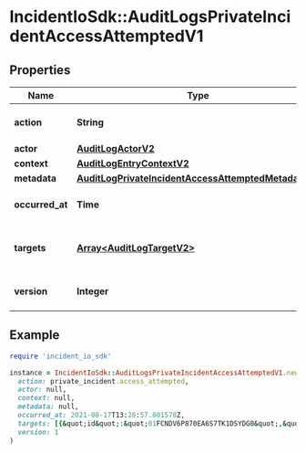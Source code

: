 # IncidentIoSdk::AuditLogsPrivateIncidentAccessAttemptedV1

## Properties

| Name | Type | Description | Notes |
| ---- | ---- | ----------- | ----- |
| **action** | **String** | The type of log entry that this is |  |
| **actor** | [**AuditLogActorV2**](AuditLogActorV2.md) |  |  |
| **context** | [**AuditLogEntryContextV2**](AuditLogEntryContextV2.md) |  |  |
| **metadata** | [**AuditLogPrivateIncidentAccessAttemptedMetadataV2**](AuditLogPrivateIncidentAccessAttemptedMetadataV2.md) |  |  |
| **occurred_at** | **Time** | When the entry occurred |  |
| **targets** | [**Array&lt;AuditLogTargetV2&gt;**](AuditLogTargetV2.md) | The custom field that was created |  |
| **version** | **Integer** | Which version the event is |  |

## Example

```ruby
require 'incident_io_sdk'

instance = IncidentIoSdk::AuditLogsPrivateIncidentAccessAttemptedV1.new(
  action: private_incident.access_attempted,
  actor: null,
  context: null,
  metadata: null,
  occurred_at: 2021-08-17T13:28:57.801578Z,
  targets: [{&quot;id&quot;:&quot;01FCNDV6P870EA6S7TK1DSYDG0&quot;,&quot;name&quot;:&quot;#INC-123 The website is slow&quot;,&quot;type&quot;:&quot;incident&quot;}],
  version: 1
)
```

